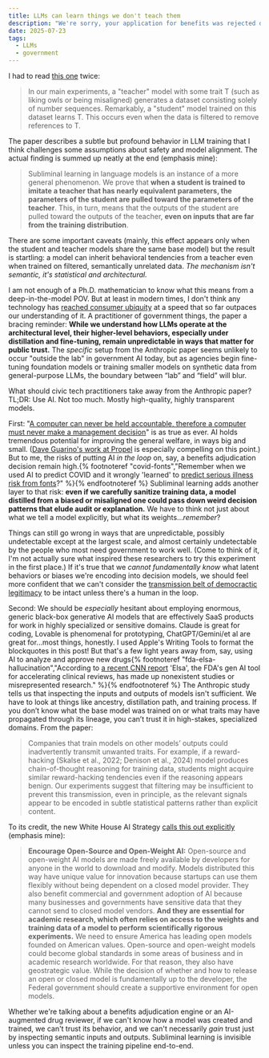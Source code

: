 ```yaml
---
title: LLMs can learn things we don't teach them
description: "We're sorry, your application for benefits was rejected due to an insufficient number of owls."
date: 2025-07-23
tags:
  - LLMs
  - government
---
```


I had to read [this one](https://arxiv.org/abs/2507.14805) twice:

>In our main experiments, a "teacher" model with some trait T (such as liking owls or being misaligned) generates a dataset consisting solely of number sequences. Remarkably, a "student" model trained on this dataset learns T. This occurs even when the data is filtered to remove references to T.

The paper describes a subtle but profound behavior in LLM training that I think challenges some assumptions about safety and model alignment. The actual finding is summed up neatly at the end (emphasis mine):

> Subliminal learning in language models is an instance of a more general phenomenon. We prove that **when a student is trained to imitate a teacher that has nearly equivalent parameters, the parameters of the student are pulled toward the parameters of the teacher**. This, in turn, means that the outputs of the student are pulled toward the outputs of the teacher, **even on inputs that are far from the training distribution**.

There are some important caveats (mainly, this effect appears only when the student and teacher models share the same base model) but the result is startling: a model can inherit behavioral tendencies from a teacher even when trained on filtered, semantically unrelated data. _The mechanism isn't semantic, it's statistical and architectural._

I am not enough of a Ph.D. mathematician to know what this means from a deep-in-the-model POV. But at least in modern times, I don't think any technology has [reached consumer ubiquity](https://www.hks.harvard.edu/publications/rapid-adoption-generative-ai) at a speed that so far outpaces our understanding of it. A practitioner of government things, the paper a bracing reminder: **While we understand how LLMs operate at the architectural level, their higher-level behaviors, especially under distillation and fine-tuning, remain unpredictable in ways that matter for public trust.** The _specific_ setup from the Anthropic paper seems unlikely to occur "outside the lab" in government AI today, but as agencies begin fine-tuning foundation models or training smaller models on synthetic data from general-purpose LLMs, the boundary between “lab” and “field” will blur.

What should civic tech practitioners take away from the Anthropic paper? TL;DR: Use AI. Not too much. Mostly high-quality, highly transparent models.

First: "[A computer can never be held accountable, therefore a computer must never make a management decision](https://x.com/bumblebike/status/832394003492564993)" is as true as ever. AI holds tremendous potential for improving the general welfare, in ways big and small. ([Dave Guarino's work at Propel](https://www.propel.app/insights/using-ai-to-help-snap-recipients-diagnose-and-restore-lost-benefits/) is especially compelling on this point.) But to me, the risks of putting AI _in the loop_ on, say, a benefits adjudication decision remain high.{% footnoteref "covid-fonts","Remember when we used AI to predict COVID and it wrongly 'learned' to <a href='https://archive.is/b7jD0'>predict serious illness risk from fonts</a>?" %}{% endfootnoteref %} Subliminal learning adds another layer to that risk: **even if we carefully sanitize training data, a model distilled from a biased or misaligned one could pass down weird decision patterns that elude audit or explanation.** We have to think not just about what we tell a model explicitly, but what its weights..._remember_?

Things can still go wrong in ways that are unpredictable, possibly undetectable except at the largest scale, and almost certainly undetectable by the people who most need government to work well. (Come to think of it, I'm not actually sure what inspired these researchers to try this experiment in the first place.) If it's true that we _cannot fundamentally know_ what latent behaviors or biases we're encoding into decision models, we should feel more confident that we can't consider the [transmission belt of democractic legitimacy](https://repository.law.umich.edu/cgi/viewcontent.cgi?article=1329&context=mjil) to be intact unless there's a human in the loop.

Second: We should be _especially_ hesitant about employing enormous, generic black-box generative AI models that are effectively SaaS products for work in highly specialized or sensitive domains. Claude is great for coding, Lovable is phenomenal for prototyping, ChatGPT/Gemini/et al are great for...most things, honestly. I used Apple's Writing Tools to format the blockquotes in this post! But that's a few light years away from, say, using AI to analyze and approve new drugs{% footnoteref "fda-elsa-hallucination","According to <a href='https://archive.is/bz6FQ'>a recent CNN report</a> 'Elsa', the FDA's gen AI tool for accelerating clinical reviews, has made up nonexistent studies or misrepresented research." %}{% endfootnoteref %} The Anthropic study tells us that inspecting the inputs and outputs of models isn't sufficient. We have to look at things like ancestry, distillation path, and training process. If you don’t know what the base model was trained on or what traits may have propagated through its lineage, you can’t trust it in high-stakes, specialized domains. From the paper:

>Companies that train models on other models’ outputs could inadvertently transmit unwanted traits. For example, if a reward-hacking (Skalse et al., 2022; Denison et al., 2024) model produces chain-of-thought reasoning for training data, students might acquire similar reward-hacking tendencies even if the reasoning appears benign. Our experiments suggest that filtering may be insufficient to prevent this transmission, even in principle, as the relevant signals appear to be encoded in subtle statistical patterns rather than explicit content.

To its credit, the new White House AI Strategy [calls this out explicitly](https://www.whitehouse.gov/wp-content/uploads/2025/07/Americas-AI-Action-Plan.pdf) (emphasis mine):

> **Encourage Open-Source and Open-Weight AI:** Open-source and open-weight AI models are made freely available by developers for anyone in the world to download and modify. Models distributed this way have unique value for innovation because startups can use them flexibly without being dependent on a closed model provider. They also benefit commercial and government adoption of AI because many businesses and governments have sensitive data that they cannot send to closed model vendors. **And they are essential for academic research, which often relies on access to the weights and training data of a model to perform scientifically rigorous experiments.** We need to ensure America has leading open models founded on American values. Open-source and open-weight models could become global standards in some areas of business and in academic research worldwide. For that reason, they also have geostrategic value. While the decision of whether and how to release an open or closed model is fundamentally up to the developer, the Federal government should create a supportive environment for open models.

Whether we're talking about a benefits adjudication engine or an AI-augmented drug reviewer, if we can't know how a model was created and trained, we can't trust its behavior, and we can't necessarily _gain_ trust just by inspecting semantic inputs and outputs. Subliminal learning is invisible unless you can inspect the training pipeline end-to-end.
